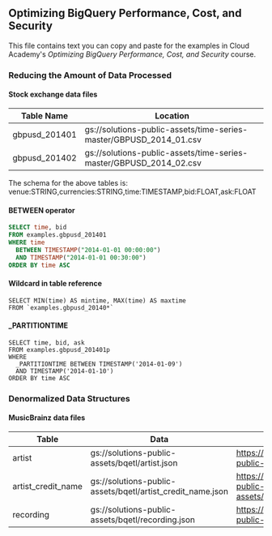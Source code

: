 ## Optimizing BigQuery Performance, Cost, and Security
This file contains text you can copy and paste for the examples in Cloud Academy's _Optimizing BigQuery Performance, Cost, and Security_ course.

### Reducing the Amount of Data Processed
#### Stock exchange data files

| Table Name    | Location                                                           |
| ------------- | ------------------------------------------------------------------ |
| gbpusd_201401 | gs://solutions-public-assets/time-series-master/GBPUSD_2014_01.csv |
| gbpusd_201402 | gs://solutions-public-assets/time-series-master/GBPUSD_2014_02.csv |

The schema for the above tables is:  
venue:STRING,currencies:STRING,time:TIMESTAMP,bid:FLOAT,ask:FLOAT

#### BETWEEN operator
```sql
SELECT time, bid
FROM examples.gbpusd_201401
WHERE time
  BETWEEN TIMESTAMP("2014-01-01 00:00:00")
  AND TIMESTAMP("2014-01-01 00:30:00")
ORDER BY time ASC
```

#### Wildcard in table reference
```
SELECT MIN(time) AS mintime, MAX(time) AS maxtime
FROM `examples.gbpusd_20140*`
```

#### _PARTITIONTIME
```
SELECT time, bid, ask
FROM examples.gbpusd_201401p
WHERE
  _PARTITIONTIME BETWEEN TIMESTAMP('2014-01-09')
  AND TIMESTAMP('2014-01-10')
ORDER BY time ASC
```

### Denormalized Data Structures
#### MusicBrainz data files

| Table         | Data                          | Schema                                                 |
| ------------------ | ----------------------------- | ------------------------------------------------------ |
| artist             | gs://solutions-public-assets/bqetl/artist.json | https://storage.googleapis.com/solutions-public-assets/bqetl/artist_schema.json |
| artist_credit_name | gs://solutions-public-assets/bqetl/artist_credit_name.json | https://storage.googleapis.com/solutions-public-assets/bqetl/artist_credit_name_schema.json|
| recording            | gs://solutions-public-assets/bqetl/recording.json | https://storage.googleapis.com/solutions-public-assets/bqetl/recording_schema.json |
